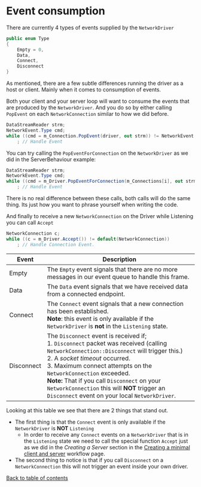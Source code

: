 # Event consumption

There are currently 4 types of events supplied by the `NetworkDriver`

```c#
public enum Type
{
    Empty = 0,
    Data,
    Connect,
    Disconnect
}
```

As mentioned, there are a few subtle differences running the driver as a host or client. Mainly when it comes to consumption of events.

Both your client and your server loop will want to consume the events that are produced by the `NetworkDriver`. And you do so by either calling `PopEvent` on each `NetworkConnection` similar to how we did before.

```c#
DataStreamReader strm;
NetworkEvent.Type cmd;
while ((cmd = m_Connection.PopEvent(driver, out strm)) != NetworkEvent.Type.Empty)
    ; // Handle Event
```

You can try calling the `PopEventForConnection` on the `NetworkDriver` as we did in the ServerBehaviour example:

```c#
DataStreamReader strm;
NetworkEvent.Type cmd;
while ((cmd = m_Driver.PopEventForConnection(m_Connections[i], out strm)) != NetworkEvent.Type.Empty)
    ; // Handle Event
```

There is no real difference between these calls, both calls will do the same thing. Its just how you want to phrase yourself when writing the code.

And finally to receive a new `NetworkConnection` on the Driver while Listening you can call `Accept`

```c#
NetworkConnection c;
while ((c = m_Driver.Accept()) != default(NetworkConnection))
    ; // Handle Connection Event.
```

| Event      | Description                                                  |
| ---------- | ------------------------------------------------------------ |
| Empty      | The `Empty` event signals that there are no more messages in our event queue to handle this frame. |
| Data       | The `Data` event signals that we have received data from a connected endpoint. |
| Connect    | The `Connect` event signals that a new connection has been established.<br> **Note**: this event is only available if the `NetworkDriver` is **not** in the `Listening` state. |
| Disconnect | The `Disconnect` event is received if;<br> 1. `Disconnect` packet was received (calling `NetworkConnection::Disconnect` will trigger this.)<br> 2. A *socket timeout* occurred.<br> 3. Maximum connect attempts on the `NetworkConnection` exceeded. <br> **Note:** That if you call `Disconnect` on your `NetworkConnection` this will **NOT** trigger an `Disconnect` event on your local `NetworkDriver`. |

Looking at this table we see that there are 2 things that stand out.

- The first thing is that the `Connect` event is only available if the `NetworkDriver` is **NOT** `Listening`
  - In order to receive any `Connect` events on a `NetworkDriver` that is in the `Listening` state we need to call the special function `Accept` just as we did in the *Creating a Server* section in the [Creating a minimal client and server](workflow-client-server.md) workflow page.
- The second thing to notice is that if you call `Disconnect` on a `NetworkConnection` this will not trigger an event inside your own driver.



[Back to table of contents](TableOfContents.md)